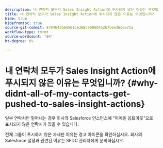 ```yaml
---
description: 내 연락처 모두가 Sales Insight Action에 푸시되지 않은 이유는 무엇입니까? - Marketo 문서 - 제품 설명서
title: 내 연락처 모두가 Sales Insight Action에 푸시되지 않은 이유는 무엇입니까?
hide: true
hidefromtoc: true
source-git-commit: 8704643b6e561ce368ce50804a2b7beed6cea71a
workflow-type: tm+mt
source-wordcount: '94'
ht-degree: 0%

---
```


# 내 연락처 모두가 Sales Insight Action에 푸시되지 않은 이유는 무엇입니까? {#why-didnt-all-of-my-contacts-get-pushed-to-sales-insight-actions}

일부 연락처만 밀어내는 경우 회사의 Salesforce 인스턴스에 &quot;이메일 옵트아웃&quot;으로 표시되지 않은 연락처가 있을 수 있습니다.

전체 그룹이 푸시하지 않은 자세한 이유는 경고 아이콘을 확인하십시오. 회사의 Salesforce 설정과 관련된 이유는 SFDC 관리자에게 문의하십시오.
